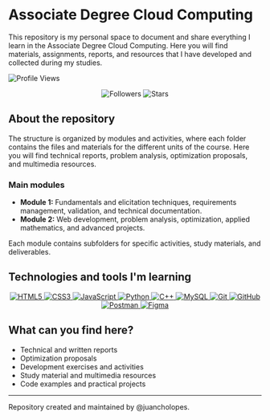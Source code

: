 # Associate Degree Cloud Computing

This repository is my personal space to document and share everything I learn in the Associate Degree Cloud Computing. Here you will find materials, assignments, reports, and resources that I have developed and collected during my studies.

<img src="https://komarev.com/ghpvc/?username=juancholopes&color=61dafb&style=flat-square&label=Profile+Views" alt="Profile Views" />

<p align="center">
  <img src="https://img.shields.io/badge/Followers-161?style=for-the-badge&logo=github" alt="Followers" />
  <img src="https://img.shields.io/badge/Stars-206?style=for-the-badge&logo=github" alt="Stars" />
</p>

## About the repository

The structure is organized by modules and activities, where each folder contains the files and materials for the different units of the course. Here you will find technical reports, problem analysis, optimization proposals, and multimedia resources.

### Main modules
- **Module 1:** Fundamentals and elicitation techniques, requirements management, validation, and technical documentation.
- **Module 2:** Web development, problem analysis, optimization, applied mathematics, and advanced projects.

Each module contains subfolders for specific activities, study materials, and deliverables.

## Technologies and tools I'm learning

<p align="center">
  <a href="https://developer.mozilla.org/en-US/docs/Web/HTML">
    <img src="https://img.shields.io/badge/HTML5-E34F26?style=for-the-badge&logo=html5&logoColor=white" alt="HTML5" />
  </a>
  <a href="https://developer.mozilla.org/en-US/docs/Web/CSS">
    <img src="https://img.shields.io/badge/CSS3-1572B6?style=for-the-badge&logo=css3&logoColor=white" alt="CSS3" />
  </a>
  <a href="https://developer.mozilla.org/en-US/docs/Web/JavaScript">
    <img src="https://img.shields.io/badge/JavaScript-F7DF1E?style=for-the-badge&logo=javascript&logoColor=black" alt="JavaScript" />
  </a>
  <a href="https://docs.python.org/3/">
    <img src="https://img.shields.io/badge/Python-3776AB?style=for-the-badge&logo=python&logoColor=white" alt="Python" />
  </a>
  <a href="https://en.cppreference.com/w/">
    <img src="https://img.shields.io/badge/C++-00599C?style=for-the-badge&logo=c%2B%2B&logoColor=white" alt="C++" />
  </a>
  <a href="https://dev.mysql.com/doc/">
    <img src="https://img.shields.io/badge/MySQL-4479A1?style=for-the-badge&logo=mysql&logoColor=white" alt="MySQL" />
  </a>
  <a href="https://git-scm.com/doc">
    <img src="https://img.shields.io/badge/Git-F05032?style=for-the-badge&logo=git&logoColor=white" alt="Git" />
  </a>
  <a href="https://docs.github.com/">
    <img src="https://img.shields.io/badge/GitHub-181717?style=for-the-badge&logo=github&logoColor=white" alt="GitHub" />
  </a>
  <a href="https://learning.postman.com/docs/">
    <img src="https://img.shields.io/badge/Postman-FF6C37?style=for-the-badge&logo=postman&logoColor=white" alt="Postman" />
  </a>
  <a href="https://help.figma.com/">
    <img src="https://img.shields.io/badge/Figma-F24E1E?style=for-the-badge&logo=figma&logoColor=white" alt="Figma" />
  </a>
</p>

## What can you find here?
- Technical and written reports
- Optimization proposals
- Development exercises and activities
- Study material and multimedia resources
- Code examples and practical projects

---
Repository created and maintained by @juancholopes.
